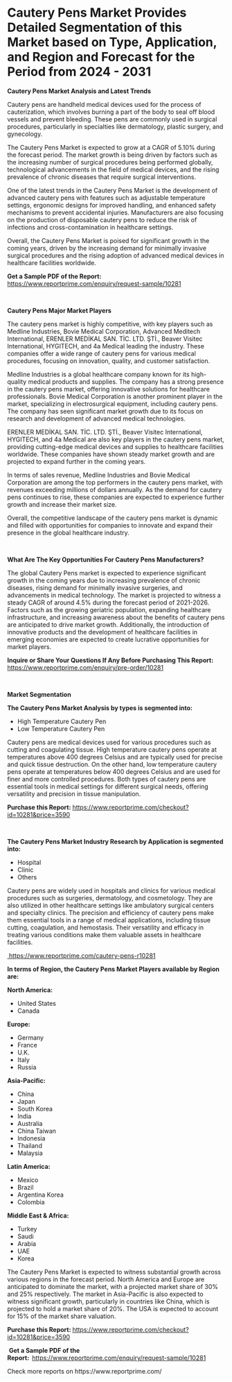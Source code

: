 <p><h1>Cautery Pens Market Provides Detailed Segmentation of this Market based on Type, Application, and Region and Forecast for the Period from 2024 - 2031</h1></p><p><strong>Cautery Pens Market Analysis and Latest Trends</strong></p>
<p><p>Cautery pens are handheld medical devices used for the process of cauterization, which involves burning a part of the body to seal off blood vessels and prevent bleeding. These pens are commonly used in surgical procedures, particularly in specialties like dermatology, plastic surgery, and gynecology.</p><p>The Cautery Pens Market is expected to grow at a CAGR of 5.10% during the forecast period. The market growth is being driven by factors such as the increasing number of surgical procedures being performed globally, technological advancements in the field of medical devices, and the rising prevalence of chronic diseases that require surgical interventions.</p><p>One of the latest trends in the Cautery Pens Market is the development of advanced cautery pens with features such as adjustable temperature settings, ergonomic designs for improved handling, and enhanced safety mechanisms to prevent accidental injuries. Manufacturers are also focusing on the production of disposable cautery pens to reduce the risk of infections and cross-contamination in healthcare settings.</p><p>Overall, the Cautery Pens Market is poised for significant growth in the coming years, driven by the increasing demand for minimally invasive surgical procedures and the rising adoption of advanced medical devices in healthcare facilities worldwide.</p></p>
<p><strong>Get a Sample PDF of the Report:&nbsp;</strong> <a href="https://www.reportprime.com/enquiry/request-sample/10281">https://www.reportprime.com/enquiry/request-sample/10281</a></p>
<p>&nbsp;</p>
<p><strong>Cautery Pens Major Market Players</strong></p>
<p><p>The cautery pens market is highly competitive, with key players such as Medline Industries, Bovie Medical Corporation, Advanced Meditech International, ERENLER MEDİKAL SAN. TİC. LTD. ŞTİ., Beaver Visitec International, HYGITECH, and 4a Medical leading the industry. These companies offer a wide range of cautery pens for various medical procedures, focusing on innovation, quality, and customer satisfaction.</p><p>Medline Industries is a global healthcare company known for its high-quality medical products and supplies. The company has a strong presence in the cautery pens market, offering innovative solutions for healthcare professionals. Bovie Medical Corporation is another prominent player in the market, specializing in electrosurgical equipment, including cautery pens. The company has seen significant market growth due to its focus on research and development of advanced medical technologies.</p><p>ERENLER MEDİKAL SAN. TİC. LTD. ŞTİ., Beaver Visitec International, HYGITECH, and 4a Medical are also key players in the cautery pens market, providing cutting-edge medical devices and supplies to healthcare facilities worldwide. These companies have shown steady market growth and are projected to expand further in the coming years.</p><p>In terms of sales revenue, Medline Industries and Bovie Medical Corporation are among the top performers in the cautery pens market, with revenues exceeding millions of dollars annually. As the demand for cautery pens continues to rise, these companies are expected to experience further growth and increase their market size.</p><p>Overall, the competitive landscape of the cautery pens market is dynamic and filled with opportunities for companies to innovate and expand their presence in the global healthcare industry.</p></p>
<p>&nbsp;</p>
<p><strong>What Are The Key Opportunities For Cautery Pens Manufacturers?</strong></p>
<p><p>The global Cautery Pens market is expected to experience significant growth in the coming years due to increasing prevalence of chronic diseases, rising demand for minimally invasive surgeries, and advancements in medical technology. The market is projected to witness a steady CAGR of around 4.5% during the forecast period of 2021-2026. Factors such as the growing geriatric population, expanding healthcare infrastructure, and increasing awareness about the benefits of cautery pens are anticipated to drive market growth. Additionally, the introduction of innovative products and the development of healthcare facilities in emerging economies are expected to create lucrative opportunities for market players.</p></p>
<p><strong>Inquire or Share Your Questions If Any Before Purchasing This Report:</strong> <a href="https://www.reportprime.com/enquiry/pre-order/10281">https://www.reportprime.com/enquiry/pre-order/10281</a></p>
<p>&nbsp;</p>
<p><strong>Market Segmentation</strong></p>
<p><strong>The Cautery Pens Market Analysis by types is segmented into:</strong></p>
<p><ul><li>High Temperature Cautery Pen</li><li>Low Temperature Cautery Pen</li></ul></p>
<p><p>Cautery pens are medical devices used for various procedures such as cutting and coagulating tissue. High temperature cautery pens operate at temperatures above 400 degrees Celsius and are typically used for precise and quick tissue destruction. On the other hand, low temperature cautery pens operate at temperatures below 400 degrees Celsius and are used for finer and more controlled procedures. Both types of cautery pens are essential tools in medical settings for different surgical needs, offering versatility and precision in tissue manipulation.</p></p>
<p><strong>Purchase this Report:&nbsp;</strong><a href="https://www.reportprime.com/checkout?id=10281&price=3590">https://www.reportprime.com/checkout?id=10281&price=3590</a></p>
<p>&nbsp;</p>
<p><strong>The Cautery Pens Market Industry Research by Application is segmented into:</strong></p>
<p><ul><li>Hospital</li><li>Clinic</li><li>Others</li></ul></p>
<p><p>Cautery pens are widely used in hospitals and clinics for various medical procedures such as surgeries, dermatology, and cosmetology. They are also utilized in other healthcare settings like ambulatory surgical centers and specialty clinics. The precision and efficiency of cautery pens make them essential tools in a range of medical applications, including tissue cutting, coagulation, and hemostasis. Their versatility and efficacy in treating various conditions make them valuable assets in healthcare facilities.</p></p>
<p><a href="https://www.reportprime.com/cautery-pens-r10281">&nbsp;https://www.reportprime.com/cautery-pens-r10281</a></p>
<p><strong>In terms of Region, the Cautery Pens Market Players available by Region are:</strong></p>
<p>
    <p> <strong> North America: </strong>
        <ul>
            <li>United States</li>
            <li>Canada</li>
        </ul>
        </p> 
    <p> <strong> Europe: </strong>
        <ul>
            <li>Germany</li>
            <li>France</li>
            <li>U.K.</li>
            <li>Italy</li>
            <li>Russia</li>
        </ul>
        </p> 
    <p> <strong> Asia-Pacific: </strong>
        <ul>
            <li>China</li>
            <li>Japan</li>
            <li>South Korea</li>
            <li>India</li>
            <li>Australia</li>
            <li>China Taiwan</li>
            <li>Indonesia</li>
            <li>Thailand</li>
            <li>Malaysia</li>
        </ul>
        </p> 
    <p> <strong> Latin America: </strong>
        <ul>
            <li>Mexico</li>
            <li>Brazil</li>
            <li>Argentina Korea</li>
            <li>Colombia</li>
        </ul>
        </p> 
    <p> <strong> Middle East & Africa: </strong>
        <ul>
            <li>Turkey</li>
            <li>Saudi</li>
            <li>Arabia</li>
            <li>UAE</li>
            <li>Korea</li>
        </ul>
    </p>
    </p>
<p><p>The Cautery Pens Market is expected to witness substantial growth across various regions in the forecast period. North America and Europe are anticipated to dominate the market, with a projected market share of 30% and 25% respectively. The market in Asia-Pacific is also expected to witness significant growth, particularly in countries like China, which is projected to hold a market share of 20%. The USA is expected to account for 15% of the market share valuation.</p></p>
<p><strong>Purchase this Report: </strong><a href="https://www.reportprime.com/checkout?id=10281&price=3590">https://www.reportprime.com/checkout?id=10281&price=3590</a></p>
<p>&nbsp;<strong>Get a Sample PDF of the Report:&nbsp;&nbsp;</strong><a href="https://www.reportprime.com/enquiry/request-sample/10281">https://www.reportprime.com/enquiry/request-sample/10281</a></p>
<p><strong></strong></p>
<p>Check more reports on https://www.reportprime.com/</p>